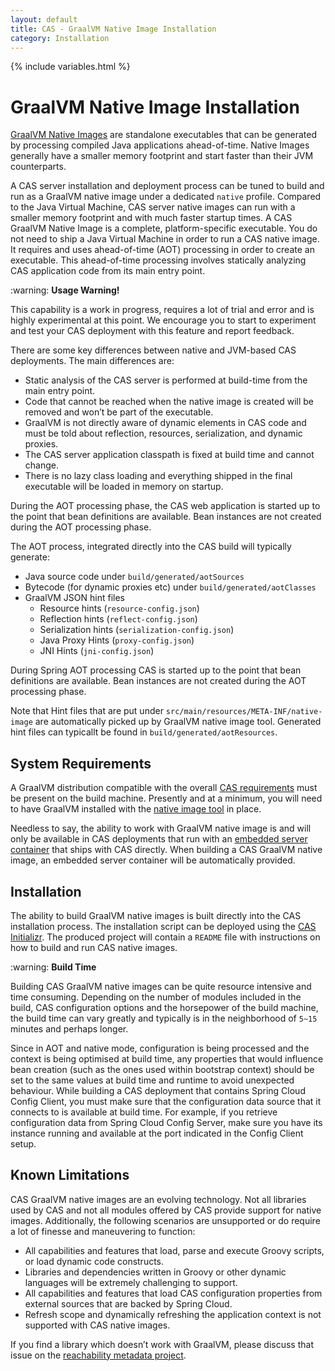 ```yaml
---
layout: default
title: CAS - GraalVM Native Image Installation
category: Installation
---
```

{% include variables.html %}

# GraalVM Native Image Installation

[GraalVM Native Images](https://www.graalvm.org/native-image/) are standalone executables that can be generated by 
processing compiled Java applications ahead-of-time. Native Images generally have a smaller memory footprint and start faster than their JVM counterparts.

A CAS server installation and deployment process can be tuned to build and run as a GraalVM native image under a dedicated `native` profile. 
Compared to the Java Virtual Machine, CAS server native images can run with a smaller memory footprint and with much faster startup times. 
A CAS GraalVM Native Image is a complete, platform-specific executable. You do not need to ship a Java Virtual Machine in order to 
run a CAS native image. It requires and uses ahead-of-time (AOT) processing in order to 
create an executable. This ahead-of-time processing involves statically analyzing CAS application code from its main entry point.

<div class="alert alert-warning">:warning: <strong>Usage Warning!</strong><p>
This capability is a work in progress, requires a lot of trial and error and is highly experimental at this point. We encourage you to start 
to experiment and test your CAS deployment with this feature and report feedback.</p></div>

There are some key differences between native and JVM-based CAS deployments. The main differences are:

- Static analysis of the CAS server is performed at build-time from the main entry point.
- Code that cannot be reached when the native image is created will be removed and won’t be part of the executable.
- GraalVM is not directly aware of dynamic elements in CAS code and must be told about reflection, resources, serialization, and dynamic proxies.
- The CAS server application classpath is fixed at build time and cannot change.
- There is no lazy class loading and everything shipped in the final executable will be loaded in memory on startup.

During the AOT processing phase, the CAS web application is started up to the point that bean definitions 
are available. Bean instances are not created during the AOT processing phase. 

The AOT process, integrated directly into the CAS build will typically generate:

- Java source code under `build/generated/aotSources`
- Bytecode (for dynamic proxies etc) under `build/generated/aotClasses`
- GraalVM JSON hint files
  - Resource hints (`resource-config.json`)
  - Reflection hints (`reflect-config.json`)
  - Serialization hints (`serialization-config.json`)
  - Java Proxy Hints (`proxy-config.json`)
  - JNI Hints (`jni-config.json`)

During Spring AOT processing CAS is started up to the point that bean definitions are available. 
Bean instances are not created during the AOT processing phase.

Note that Hint files that are put under `src/main/resources/META-INF/native-image` are automatically picked up by GraalVM native image tool.
Generated hint files can typicallt be found in `build/generated/aotResources`.

## System Requirements

A GraalVM distribution compatible with the overall [CAS requirements](../planning/Installation-Requirements.html) must be present on the build machine.
Presently and at a minimum, you will need to have GraalVM installed with 
the [native image tool](https://www.graalvm.org/latest/reference-manual/native-image/) in place.
     
Needless to say, the ability to work with GraalVM native image is and will only be available in CAS deployments
that run with an [embedded server container](../installation/Configuring-Servlet-Container-Embedded.html) that ships with CAS directly.
When building a CAS GraalVM native image, an embedded server container will be automatically provided.

## Installation

The ability to build GraalVM native images is built directly into the CAS installation process. The installation script
can be deployed using the [CAS Initializr](../installation/WAR-Overlay-Initializr.html). The produced project will
contain a `README` file with instructions on how to build and run CAS native images.

<div class="alert alert-info">:warning: <strong>Build Time</strong><p>
Building CAS GraalVM native images can be quite resource intensive and time consuming. Depending on the number of modules
included in the build, CAS configuration options and the horsepower of the build machine, the build time can vary greatly
and typically is in the neighborhood of <code>5~15</code> minutes and perhaps longer.</p></div>

Since in AOT and native mode, configuration is being processed and the context is being optimised at build time,
any properties that would influence bean creation (such as the ones used within bootstrap context) should be set
to the same values at build time and runtime to avoid unexpected behaviour. While building a CAS deployment that contains Spring Cloud Config Client, 
you must make sure that the configuration data source that it connects to is available at build time. 
For example, if you retrieve configuration data from Spring Cloud Config Server, make sure you have its 
instance running and available at the port indicated in the Config Client setup.

## Known Limitations

CAS GraalVM native images are an evolving technology. Not all libraries used by CAS and not all modules offered by CAS
provide support for native images. Additionally, the following scenarios are unsupported or do require a lot of finesse
and maneuvering to function:
         
- All capabilities and features that load, parse and execute Groovy scripts, or load dynamic code constructs.
- Libraries and dependencies written in Groovy or other dynamic languages will be extremely challenging to support.
- All capabilities and features that load CAS configuration properties from external sources that are backed by Spring Cloud.
- Refresh scope and dynamically refreshing the application context is not supported with CAS native images.


If you find a library which doesn’t work with GraalVM, please discuss that issue
on the [reachability metadata project](https://github.com/oracle/graalvm-reachability-metadata).
